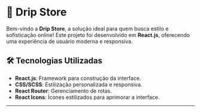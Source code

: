 # 🌟 Drip Store

Bem-vindo a **Drip Store**, a solução ideal para quem busca estilo e sofisticação online! Este projeto foi desenvolvido em **React.js**, oferecendo uma experiência de usuário moderna e responsiva.

## 🛠️ Tecnologias Utilizadas

- **React.js**: Framework para construção da interface.
- **CSS/SCSS**: Estilização personalizada e responsiva.
- **React Router**: Gerenciamento de rotas.
- **React Icons**: Ícones estilizados para aprimorar a interface.

---

